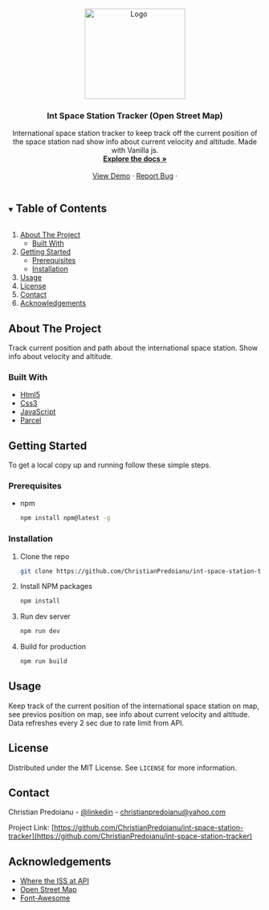  


<!-- PROJECT LOGO -->
<br />
<p align="center">
  <a href="https://github.com/ChristianPredoianu/int-space-station-tracker">
    <img src="src/assets/images/favicon.ico" alt="Logo" width="200" height="180">
  </a>

  <h3 align="center">Int Space Station Tracker (Open Street Map)</h3>

  <p align="center">
   International space station tracker to keep track off the current position of the space station nad show info about current velocity and altitude. Made with Vanilla js. 
    <br />
    <a href="https://github.com/ChristianPredoianu/int-space-station-tracker"><strong>Explore the docs »</strong></a>
    <br />
    <br />
    <a href="https://int-space-station-tracker.netlify.app//">View Demo</a>
    ·
    <a href="https://github.com/ChristianPredoianu/int-space-station-tracker/issues">Report Bug</a>
    ·
   
  </p>
</p>



<!-- TABLE OF CONTENTS -->
<details open="open">
  <summary><h2 style="display: inline-block">Table of Contents</h2></summary>
  <ol>
    <li>
      <a href="#about-the-project">About The Project</a>
      <ul>
        <li><a href="#built-with">Built With</a></li>
      </ul>
    </li>
    <li>
      <a href="#getting-started">Getting Started</a>
      <ul>
        <li><a href="#prerequisites">Prerequisites</a></li>
        <li><a href="#installation">Installation</a></li>
      </ul>
    </li>
    <li><a href="#usage">Usage</a></li>
    <li><a href="#license">License</a></li>
    <li><a href="#contact">Contact</a></li>
    <li><a href="#acknowledgements">Acknowledgements</a></li>
  </ol>
</details>



<!-- ABOUT THE PROJECT -->
## About The Project

Track current position and path about the international space station. Show info about velocity and altitude.

### Built With

* [Html5](https://developer.mozilla.org/en-US/docs/Glossary/HTML5)
* [Css3](https://developer.mozilla.org/en-US/docs/Web/CSS)
* [JavaScript](https://developer.mozilla.org/en-US/docs/Web/JavaScript)
* [Parcel](https://parceljs.org/)



<!-- GETTING STARTED -->
## Getting Started

To get a local copy up and running follow these simple steps.

### Prerequisites

* npm
  ```sh
  npm install npm@latest -g
  ```

### Installation

1. Clone the repo
   ```sh
   git clone https://github.com/ChristianPredoianu/int-space-station-tracker.git
   ```
2. Install NPM packages
   ```sh
   npm install
   ```
   
3. Run dev server
   ```sh
   npm run dev
   ```
4. Build for production
   ```sh
   npm run build
   ```



<!-- USAGE EXAMPLES -->
## Usage

Keep track of the current position of the international space station on map, see previos position on map, see info about current velocity and altitude.
Data refreshes every 2 sec due to rate limit from API.



<!-- LICENSE -->
## License

Distributed under the MIT License. See `LICENSE` for more information.


<!-- CONTACT -->
## Contact

Christian Predoianu - [@linkedin](https://se.linkedin.com/in/christian-predoianu-369218157) - christianpredoianu@yahoo.com

Project Link: [https://github.com/ChristianPredoianu/int-space-station-tracker](https://github.com/ChristianPredoianu/int-space-station-tracker)



<!-- ACKNOWLEDGEMENTS -->
## Acknowledgements

* [Where the ISS at API](https://wheretheiss.at/w/developer)
* [Open Street Map](https://www.openstreetmap.org/)
* [Font-Awesome](https://fontawesome.com/)





<!-- MARKDOWN LINKS & IMAGES -->
<!-- https://www.markdownguide.org/basic-syntax/#reference-style-links -->
[contributors-shield]: https://img.shields.io/github/contributors/github_username/repo.svg?style=for-the-badge
[contributors-url]: https://github.com/github_username/repo/graphs/contributors
[forks-shield]: https://img.shields.io/github/forks/github_username/repo.svg?style=for-the-badge
[forks-url]: https://github.com/github_username/repo/network/members
[stars-shield]: https://img.shields.io/github/stars/github_username/repo.svg?style=for-the-badge
[stars-url]: https://github.com/github_username/repo/stargazers
[issues-shield]: https://img.shields.io/github/issues/github_username/repo.svg?style=for-the-badge
[issues-url]: https://github.com/github_username/repo/issues
[license-shield]: https://img.shields.io/github/license/github_username/repo.svg?style=for-the-badge
[license-url]: https://github.com/github_username/repo/blob/master/LICENSE.txt
[linkedin-shield]: https://img.shields.io/badge/-LinkedIn-black.svg?style=for-the-badge&logo=linkedin&colorB=555
[linkedin-url]: https://linkedin.com/in/github_username 
 
